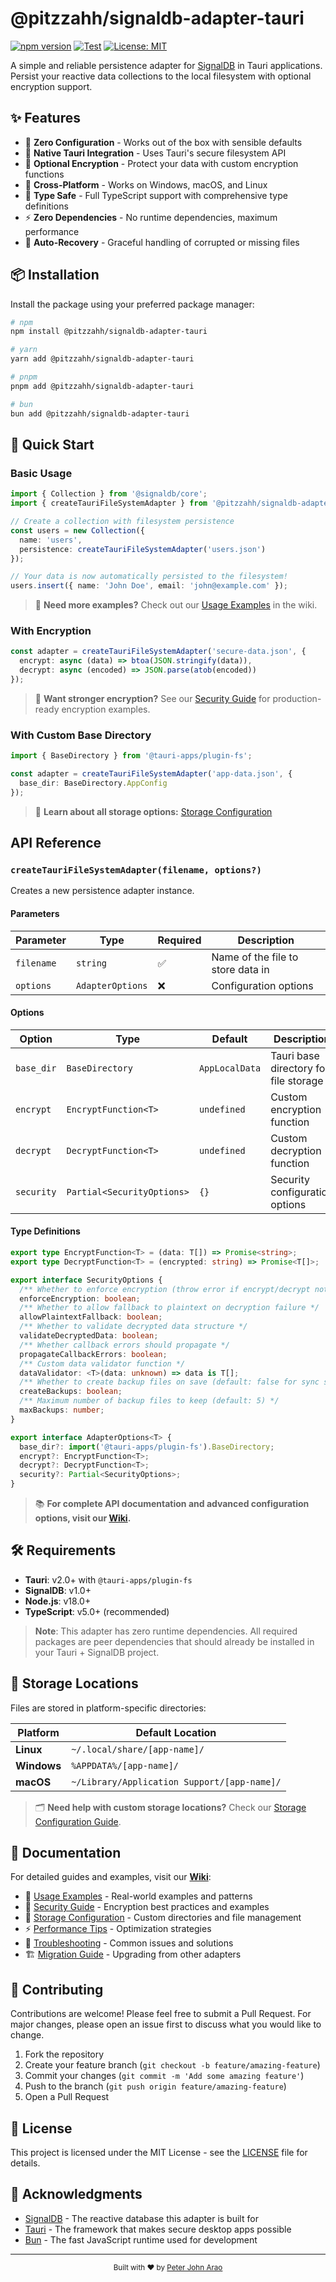 # @pitzzahh/signaldb-adapter-tauri

[![npm version](https://img.shields.io/npm/v/@pitzzahh/signaldb-adapter-tauri?logo=npm)](https://www.npmjs.com/package/@pitzzahh/signaldb-adapter-tauri)
[![Test](https://github.com/pitzzahh/signaldb-adapter-tauri/actions/workflows/test.yml/badge.svg)](https://github.com/pitzzahh/signaldb-adapter-tauri/actions/workflows/test.yml)
[![License: MIT](https://img.shields.io/badge/License-MIT-yellow.svg)](https://opensource.org/licenses/MIT)

A simple and reliable persistence adapter for [SignalDB](https://github.com/signaldb/signaldb) in Tauri applications. Persist your reactive data collections to the local filesystem with optional encryption support.

## ✨ Features

- 🚀 **Zero Configuration** - Works out of the box with sensible defaults
- 💾 **Native Tauri Integration** - Uses Tauri's secure filesystem API
- 🔐 **Optional Encryption** - Protect your data with custom encryption functions
- 📱 **Cross-Platform** - Works on Windows, macOS, and Linux
- 🎯 **Type Safe** - Full TypeScript support with comprehensive type definitions
- ⚡ **Zero Dependencies** - No runtime dependencies, maximum performance
- 🔄 **Auto-Recovery** - Graceful handling of corrupted or missing files

## 📦 Installation

Install the package using your preferred package manager:

```bash
# npm
npm install @pitzzahh/signaldb-adapter-tauri

# yarn
yarn add @pitzzahh/signaldb-adapter-tauri

# pnpm
pnpm add @pitzzahh/signaldb-adapter-tauri

# bun
bun add @pitzzahh/signaldb-adapter-tauri
```

## 🚀 Quick Start

### Basic Usage

```typescript
import { Collection } from '@signaldb/core';
import { createTauriFileSystemAdapter } from '@pitzzahh/signaldb-adapter-tauri';

// Create a collection with filesystem persistence
const users = new Collection({
  name: 'users',
  persistence: createTauriFileSystemAdapter('users.json')
});

// Your data is now automatically persisted to the filesystem!
users.insert({ name: 'John Doe', email: 'john@example.com' });
```

> 📖 **Need more examples?** Check out our [Usage Examples](../../wiki/Usage-Examples) in the wiki.

### With Encryption

```typescript
const adapter = createTauriFileSystemAdapter('secure-data.json', {
  encrypt: async (data) => btoa(JSON.stringify(data)),
  decrypt: async (encoded) => JSON.parse(atob(encoded))
});
```

> 🔐 **Want stronger encryption?** See our [Security Guide](../../wiki/Security-Guide) for production-ready encryption examples.

### With Custom Base Directory

```typescript
import { BaseDirectory } from '@tauri-apps/plugin-fs';

const adapter = createTauriFileSystemAdapter('app-data.json', {
  base_dir: BaseDirectory.AppConfig
});
```

> 📁 **Learn about all storage options:** [Storage Configuration](../../wiki/Storage-Configuration)

##  API Reference

### `createTauriFileSystemAdapter(filename, options?)`

Creates a new persistence adapter instance.

#### Parameters

| Parameter | Type | Required | Description |
|-----------|------|----------|-------------|
| `filename` | `string` | ✅ | Name of the file to store data in |
| `options` | `AdapterOptions` | ❌ | Configuration options |

#### Options

| Option | Type | Default | Description |
|--------|------|---------|-------------|
| `base_dir` | `BaseDirectory` | `AppLocalData` | Tauri base directory for file storage |
| `encrypt` | `EncryptFunction<T>` | `undefined` | Custom encryption function |
| `decrypt` | `DecryptFunction<T>` | `undefined` | Custom decryption function |
| `security` | `Partial<SecurityOptions>` | `{}` | Security configuration options |

#### Type Definitions

```typescript
export type EncryptFunction<T> = (data: T[]) => Promise<string>;
export type DecryptFunction<T> = (encrypted: string) => Promise<T[]>;

export interface SecurityOptions {
  /** Whether to enforce encryption (throw error if encrypt/decrypt not provided) */
  enforceEncryption: boolean;
  /** Whether to allow fallback to plaintext on decryption failure */
  allowPlaintextFallback: boolean;
  /** Whether to validate decrypted data structure */
  validateDecryptedData: boolean;
  /** Whether callback errors should propagate */
  propagateCallbackErrors: boolean;
  /** Custom data validator function */
  dataValidator: <T>(data: unknown) => data is T[];
  /** Whether to create backup files on save (default: false for sync scenarios) */
  createBackups: boolean;
  /** Maximum number of backup files to keep (default: 5) */
  maxBackups: number;
}

export interface AdapterOptions<T> {
  base_dir?: import('@tauri-apps/plugin-fs').BaseDirectory;
  encrypt?: EncryptFunction<T>;
  decrypt?: DecryptFunction<T>;
  security?: Partial<SecurityOptions>;
}
```

> 📚 **For complete API documentation and advanced configuration options, visit our [Wiki](../../wiki).**

## 🛠️ Requirements

- **Tauri**: v2.0+ with `@tauri-apps/plugin-fs`
- **SignalDB**: v1.0+  
- **Node.js**: v18.0+
- **TypeScript**: v5.0+ (recommended)

> **Note**: This adapter has zero runtime dependencies. All required packages are peer dependencies that should already be installed in your Tauri + SignalDB project.

## 📂 Storage Locations

Files are stored in platform-specific directories:

| Platform | Default Location |
|----------|------------------|
| **Linux** | `~/.local/share/[app-name]/` |
| **Windows** | `%APPDATA%/[app-name]/` |
| **macOS** | `~/Library/Application Support/[app-name]/` |

> 🗂️ **Need help with custom storage locations?** Check our [Storage Configuration Guide](../../wiki/Storage-Configuration).

## 📖 Documentation

For detailed guides and examples, visit our **[Wiki](../../wiki)**:

- 📝 [Usage Examples](../../wiki/Usage-Examples) - Real-world examples and patterns
- 🔐 [Security Guide](../../wiki/Security-Guide) - Encryption best practices and examples
- 📁 [Storage Configuration](../../wiki/Storage-Configuration) - Custom directories and file management
- ⚡ [Performance Tips](../../wiki/Performance-Tips) - Optimization strategies
- 🔧 [Troubleshooting](../../wiki/Troubleshooting) - Common issues and solutions
- 🏗️ [Migration Guide](../../wiki/Migration-Guide) - Upgrading from other adapters

## 🤝 Contributing

Contributions are welcome! Please feel free to submit a Pull Request. For major changes, please open an issue first to discuss what you would like to change.

1. Fork the repository
2. Create your feature branch (`git checkout -b feature/amazing-feature`)
3. Commit your changes (`git commit -m 'Add some amazing feature'`)
4. Push to the branch (`git push origin feature/amazing-feature`)
5. Open a Pull Request

## 📄 License

This project is licensed under the MIT License - see the [LICENSE](LICENSE) file for details.

## 🙏 Acknowledgments

- [SignalDB](https://signaldb.js.org/) - The reactive database this adapter is built for
- [Tauri](https://tauri.app/) - The framework that makes secure desktop apps possible
- [Bun](https://bun.sh/) - The fast JavaScript runtime used for development

---

<div align="center">
  <sub>Built with ❤️ by <a href="https://github.com/pitzzahh">Peter John Arao</a></sub>
</div>
